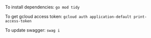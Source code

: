To install dependencies:
`go mod tidy`

To get gcloud access token:
`gcloud auth application-default print-access-token`

To update swagger:
`swag i`